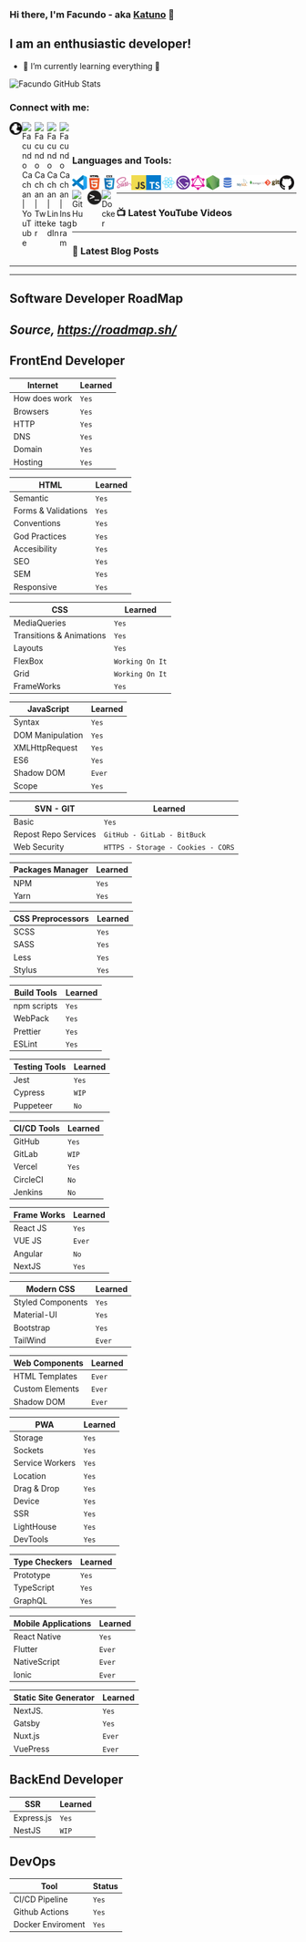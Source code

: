 ### Hi there, I'm Facundo - aka [Katuno][website] 👋

## I am an enthusiastic developer!
- 🌱 I’m currently learning everything 🤣

![Facundo GitHub Stats](https://github-readme-stats.vercel.app/api?username=facundo-cachan&show_icons=true)


### Connect with me:

[<img align="left" alt="facundo-cachan.dev" width="22px" src="https://raw.githubusercontent.com/iconic/open-iconic/master/svg/globe.svg" />][website]
[<img align="left" alt="Facundo Cachan | YouTube" width="22px" src="https://cdn.jsdelivr.net/npm/simple-icons@v3/icons/youtube.svg" />][youtube]
[<img align="left" alt="Facundo Cachan | Twitter" width="22px" src="https://cdn.jsdelivr.net/npm/simple-icons@v3/icons/twitter.svg" />][twitter]
[<img align="left" alt="Facundo Cachan | LinkedIn" width="22px" src="https://cdn.jsdelivr.net/npm/simple-icons@v3/icons/linkedin.svg" />][linkedin]
[<img align="left" alt="Facundo Cachan | Instagram" width="22px" src="https://cdn.jsdelivr.net/npm/simple-icons@v3/icons/instagram.svg" />][instagram]

<br />
<br />

### Languages and Tools:

<img align="left" alt="Visual Studio Code" width="26px" src="https://raw.githubusercontent.com/github/explore/80688e429a7d4ef2fca1e82350fe8e3517d3494d/topics/visual-studio-code/visual-studio-code.png" />
<img align="left" alt="HTML5" width="26px" src="https://raw.githubusercontent.com/github/explore/80688e429a7d4ef2fca1e82350fe8e3517d3494d/topics/html/html.png" />
<img align="left" alt="CSS3" width="26px" src="https://raw.githubusercontent.com/github/explore/80688e429a7d4ef2fca1e82350fe8e3517d3494d/topics/css/css.png" />
<img align="left" alt="Sass" width="26px" src="https://raw.githubusercontent.com/github/explore/80688e429a7d4ef2fca1e82350fe8e3517d3494d/topics/sass/sass.png" />
<img align="left" alt="JavaScript" width="26px" src="https://raw.githubusercontent.com/github/explore/80688e429a7d4ef2fca1e82350fe8e3517d3494d/topics/javascript/javascript.png" />
<img align="left" alt="JavaScript" width="26px" src="https://raw.githubusercontent.com/github/explore/80688e429a7d4ef2fca1e82350fe8e3517d3494d/topics/typescript/typescript.png" />
<img align="left" alt="React" width="26px" src="https://raw.githubusercontent.com/github/explore/80688e429a7d4ef2fca1e82350fe8e3517d3494d/topics/react/react.png" />
<img align="left" alt="Gatsby" width="26px" src="https://raw.githubusercontent.com/github/explore/e94815998e4e0713912fed477a1f346ec04c3da2/topics/gatsby/gatsby.png" />
<img align="left" alt="GraphQL" width="26px" src="https://raw.githubusercontent.com/github/explore/80688e429a7d4ef2fca1e82350fe8e3517d3494d/topics/graphql/graphql.png" />
<img align="left" alt="Node.js" width="26px" src="https://raw.githubusercontent.com/github/explore/80688e429a7d4ef2fca1e82350fe8e3517d3494d/topics/nodejs/nodejs.png" />
<img align="left" alt="SQL" width="26px" src="https://raw.githubusercontent.com/github/explore/80688e429a7d4ef2fca1e82350fe8e3517d3494d/topics/sql/sql.png" />
<img align="left" alt="MySQL" width="26px" src="https://raw.githubusercontent.com/github/explore/80688e429a7d4ef2fca1e82350fe8e3517d3494d/topics/mysql/mysql.png" />
<img align="left" alt="MongoDB" width="26px" src="https://raw.githubusercontent.com/github/explore/80688e429a7d4ef2fca1e82350fe8e3517d3494d/topics/mongodb/mongodb.png" />
<img align="left" alt="Git" width="26px" src="https://raw.githubusercontent.com/github/explore/80688e429a7d4ef2fca1e82350fe8e3517d3494d/topics/git/git.png" />
<img align="left" alt="GitHub" width="26px" src="https://raw.githubusercontent.com/github/explore/78df643247d429f6cc873026c0622819ad797942/topics/github/github.png" />
<img align="left" alt="GitHub" width="26px" src="https://github.com/fluidicon.png" />
<img align="left" alt="HTML5" width="26px" src="https://raw.githubusercontent.com/github/explore/80688e429a7d4ef2fca1e82350fe8e3517d3494d/topics/terminal/terminal.png" />
<img align="left" alt="Docker" width="26px" src="https://github.githubassets.com/images/icons/emoji/unicode/1f433.png" />
<br />

---

### 📺 Latest YouTube Videos
<!-- YOUTUBE:START -->
<!-- YOUTUBE:END -->

---

### 📕 Latest Blog Posts
<!-- BLOG-POST-LIST:START -->
<!-- BLOG-POST-LIST:END -->

---

<!-- <img align="left" alt="Facundo Cachan's Github Stats" src="https://github-readme-stats.codestackr.vercel.app/api?username=facundo-cachan&show_icons=true&hide_border=true" /> -->

[website]: https://facundo-cachan.com
[twitter]: https://twitter.com/facundo_cachan
[youtube]: https://youtube.com/FacundoCachan
[instagram]: https://instagram.com/facundo.cachan
[linkedin]: https://linkedin.com/in/facundo-cachan

---

## Software Developer RoadMap
## _Source, https://roadmap.sh/_

## FrontEnd Developer

|Internet|Learned|
|-------------|-
|How does work|`Yes`|
|Browsers     |`Yes`|
|HTTP         |`Yes`|
|DNS          |`Yes`|
|Domain       |`Yes`|
|Hosting      |`Yes`|

|HTML|Learned|
|-------------|-
|Semantic|`Yes`|
|Forms & Validations|`Yes`|
|Conventions|`Yes`|
|God Practices|`Yes`|
|Accesibility|`Yes`|
|SEO|`Yes`|
|SEM|`Yes`|
|Responsive|`Yes`|

|CSS|Learned|
|-------------|-
|MediaQueries|`Yes`|
|Transitions & Animations|`Yes`|
|Layouts|`Yes`|
|FlexBox|`Working On It`|
|Grid|`Working On It`|
|FrameWorks|`Yes`|

|JavaScript|Learned|
|-------------|-
|Syntax|`Yes`|
|DOM Manipulation|`Yes`|
|XMLHttpRequest|`Yes`|
|ES6|`Yes`|
|Shadow DOM|`Ever`|
|Scope|`Yes`|

|SVN - GIT|Learned|
|-------------|-
|Basic|`Yes`|
|Repost Repo Services|`GitHub - GitLab - BitBuck`|
|Web Security|`HTTPS - Storage - Cookies - CORS`|

|Packages Manager|Learned|
|-------------|-
|NPM|`Yes`|
|Yarn|`Yes`|

|CSS Preprocessors|Learned|
|-------------|-
|SCSS|`Yes`|
|SASS|`Yes`|
|Less|`Yes`|
|Stylus|`Yes`|

|Build Tools|Learned|
|-------------|-
|npm scripts|`Yes`|
|WebPack|`Yes`|
|Prettier|`Yes`|
|ESLint|`Yes`|

|Testing Tools|Learned|
|-------------|-
|Jest|`Yes`|
|Cypress|`WIP`|
|Puppeteer|`No`|

|CI/CD Tools|Learned|
|-------------|-
|GitHub|`Yes`|
|GitLab|`WIP`|
|Vercel|`Yes`|
|CircleCI|`No`|
|Jenkins|`No`|

|Frame Works|Learned|
|-------------|-
|React JS|`Yes`|
|VUE JS|`Ever`|
|Angular|`No`|
|NextJS|`Yes`|

|Modern CSS|Learned|
|-------------|-
|Styled Components|`Yes`|
|Material-UI|`Yes`|
|Bootstrap|`Yes`|
|TailWind|`Ever`|

|Web Components|Learned|
|-------------|-
|HTML Templates|`Ever`|
|Custom Elements|`Ever`|
|Shadow DOM|`Ever`|

|PWA|Learned|
|-------------|-
|Storage|`Yes`|
|Sockets|`Yes`|
|Service Workers|`Yes`|
|Location|`Yes`|
|Drag & Drop|`Yes`|
|Device|`Yes`|
|SSR|`Yes`|
|LightHouse|`Yes`|
|DevTools|`Yes`|

|Type Checkers|Learned|
|-------------|-
|Prototype|`Yes`|
|TypeScript|`Yes`|
|GraphQL|`Yes`|

|Mobile Applications|Learned|
|-------------|-
|React Native|`Yes`|
|Flutter|`Ever`|
|NativeScript|`Ever`|
|Ionic|`Ever`|

|Static Site Generator|Learned|
|-------------|-
|NextJS. |`Yes`|
|Gatsby  |`Yes`|
|Nuxt.js |`Ever`|
|VuePress|`Ever`|

## BackEnd Developer

|SSR|Learned|
|-------------|-
|Express.js|`Yes`|
|NestJS    |`WIP`|


## DevOps

|Tool|Status|
|-------------|-
|CI/CD Pipeline|`Yes`|
|Github Actions|`Yes`|
|Docker Enviroment|`Yes`|
